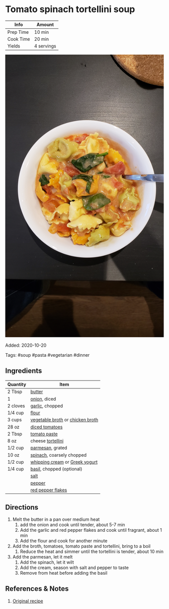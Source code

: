 # Tomato spinach tortellini soup

| Info      | Amount     |
| --------- | ---------- |
| Prep Time | 10 min     |
| Cook Time | 20 min     |
| Yields    | 4 servings |

![Tomato spinach tortellini soup](../_assets/tomato-spinach-tortellini-soup.jpg)

Added: 2020-10-20

Tags: #soup #pasta #vegetarian #dinner

## Ingredients

| Quantity | Item                                                                                                           |
| -------- | -------------------------------------------------------------------------------------------------------------- |
| 2 Tbsp   | [butter](../_ingredients/butter.md)                                                                            |
| 1        | [onion](../_ingredients/onion.md), diced                                                                       |
| 2 cloves | [garlic](../_ingredients/garlic.md), chopped                                                                   |
| 1/4 cup  | [flour](../_ingredients/flour.md)                                                                              |
| 3 cups   | [vegetable broth](../_ingredients/vegetable%20broth.md) or [chicken broth](../_ingredients/chicken%20broth.md) |
| 28 oz    | [diced tomatoes](../_ingredients/diced%20tomatoes.md)                                                          |
| 2 Tbsp   | [tomato paste](../_ingredients/tomato%20paste.md)                                                              |
| 8 oz     | cheese [tortellini](../_ingredients/tortellini.md)                                                             |
| 1/2 cup  | [parmesan](../_ingredients/parmesan.md), grated                                                                |
| 10 oz    | [spinach](../_ingredients/spinach.md), coarsely chopped                                                        |
| 1/2 cup  | [whipping cream](../_ingredients/whipping%20cream.md) or [Greek yogurt](../_ingredients/greek%20yogurt.md)     |
| 1/4 cup  | [basil](../_ingredients/basil.md), chopped (optional)                                                          |
|          | [salt](../_ingredients/salt.md)                                                                                |
|          | [pepper](../_ingredients/pepper.md)                                                                            |
|          | [red pepper flakes](../_ingredients/red%20pepper%20flakes.md)                                                  |

## Directions

1. Melt the butter in a pan over medium heat
   1. add the onion and cook until tender, about 5-7 min
   2. Add the garlic and red pepper flakes and cook until fragrant, about 1 min
   3. Add the flour and cook for another minute
2. Add the broth, tomatoes, tomato paste and tortellini, bring to a boil
   1. Reduce the heat and simmer until the tortellini is tender, about 10 min
3. Add the parmesan, let it melt
   1. Add the spinach, let it wilt
   2. Add the cream, season with salt and pepper to taste
   3. Remove from heat before adding the basil

## References & Notes

1. [Original recipe](https://www.closetcooking.com/creamy-parmesan-tomato-and-spinach/)
